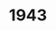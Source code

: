 ---
pid: ch830
title: '1943'
location_transcription: Lincoln Financial Field
coordinates: "[-75.167632932996, 39.902032882192]"
zipcode: '19104'
gen_neighborhood: West Philadelphia
neighborhood: University City,Belmont,Parkside,Powelton Village
outside_phl: 
age: '18'
age_range: 13-19
instagram: 
image_file_name: ch_830.jpg
proposal_transcription: 
topic: History,Sports
topic_summary: 0, 0
type: Sculpture Statue
keywords_other: 
credit: Rebecca Davidoff
image_labels: 1943-1943
twitter: 
facebook: 
permalink: "/monuments/ch830/"
layout: item-page
---